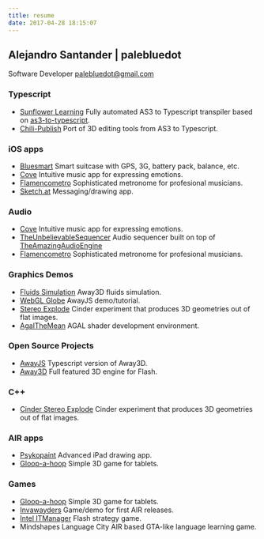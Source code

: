 ```yaml
---
title: resume
date: 2017-04-28 18:15:07
---
```


## Alejandro Santander | palebluedot
Software Developer 
palebluedot@gmail.com 

### Typescript
* [Sunflower Learning](https://www.sunflowerlearning.com)
Fully automated AS3 to Typescript transpiler based on [as3-to-typescript](https://github.com/fdecampredon/as3-to-typescript).
* [Chili-Publish](chili-publish.com)
Port of 3D editing tools from AS3 to Typescript.

### iOS apps
* [Bluesmart](http://ar.bluesmart.com)
Smart suitcase with GPS, 3G, battery pack, balance, etc.
* [Cove](cove-app.com)
Intuitive music app for expressing emotions.
* [Flamencometro](fmoh.es)
Sophisticated metronome for profesional musicians.
* [Sketch.at](http://www.psykosoft.net)
Messaging/drawing app.

### Audio
* [Cove](cove-app.com)
Intuitive music app for expressing emotions.
* [TheUnbelievableSequencer](https://github.com/thepalebluedot/TheUnbelievableSequencer)
Audio sequencer built on top of [TheAmazingAudioEngine](https://github.com/TheAmazingAudioEngine/TheAmazingAudioEngine)
* [Flamencometro](fmoh.es)
Sophisticated metronome for profesional musicians.

### Graphics Demos
* [Fluids Simulation](https://www.youtube.com/watch?v=B261DelYI7w)
Away3D fluids simulation.
* [WebGL Globe](http://typescript.away3d.com/examples/Intermediate_Globe.html)
AwayJS demo/tutorial.
* [Stereo Explode](https://www.flickr.com/photos/90643083@N08/albums/72157632120315555)
Cinder experiment that produces 3D geometries out of flat images.
* [AgalTheMean](https://vimeo.com/31452884)
AGAL shader development environment.

### Open Source Projects
* [AwayJS](https://github.com/awayjs)
Typescript version of Away3D.
* [Away3D](http://away3d.com)
Full featured 3D engine for Flash.

### C++
* [Cinder Stereo Explode](https://www.flickr.com/photos/90643083@N08/albums/72157632120315555)
Cinder experiment that produces 3D geometries out of flat images.

### AIR apps
* [Psykopaint](http://www.psykopaint.com)
Advanced iPad drawing app.
* [Gloop-a-hoop](https://play.google.com/store/apps/details?id=air.gloopahoop&hl=en)
Simple 3D game for tablets.

### Games
* [Gloop-a-hoop](https://play.google.com/store/apps/details?id=air.gloopahoop&hl=en)
Simple 3D game for tablets.
* [Invawayders](https://www.facebook.com/invawayders)
Game/demo for first AIR releases.
* [Intel ITManager](https://plan.seek.intel.com/ITDMGameEOL4473)
Flash strategy game.
* Mindshapes Language City
AIR based GTA-like language learning game.